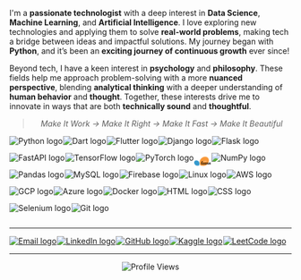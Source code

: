 I'm a **passionate technologist** with a deep interest in **Data Science**, **Machine Learning**, and **Artificial Intelligence**. I love exploring new technologies and applying them to solve **real-world problems**, making tech a bridge between ideas and impactful solutions. My journey began with **Python**, and it’s been an **exciting journey of continuous growth** ever since!
 
Beyond tech, I have a keen interest in **psychology** and **philosophy**. These fields help me approach problem-solving with a more **nuanced perspective**, blending **analytical thinking** with a deeper understanding of **human behavior** and **thought**. Together, these interests drive me to innovate in ways that are both **technically sound** and **thoughtful**.

<div align="center">
  <blockquote><em>Make It Work → Make It Right → Make It Fast → Make It Beautiful</em></blockquote>
</div>

<div align="center" style="display: flex; flex-wrap: wrap;">
  <img src="https://skillicons.dev/icons?i=py" height="30" alt="Python logo" />
  <img width="1" />
  <img src="https://skillicons.dev/icons?i=dart" height="30" alt="Dart logo" />
  <img width="1" />
  <img src="https://skillicons.dev/icons?i=flutter" height="30" alt="Flutter logo" />
  <img width="1" />
  <img src="https://skillicons.dev/icons?i=django" height="30" alt="Django logo" />
  <img width="1" />
  <img src="https://skillicons.dev/icons?i=flask" height="30" alt="Flask logo" />
  <img width="1" />
  <img src="https://skillicons.dev/icons?i=fastapi" height="30" alt="FastAPI logo" />
  <img width="1" />
  <img src="https://skillicons.dev/icons?i=tensorflow" height="30" alt="TensorFlow logo" />
  <img width="1" />
  <img src="https://skillicons.dev/icons?i=pytorch" height="30" alt="PyTorch logo" />
  <img width="1" />
  <img src="https://github.com/devicons/devicon/blob/master/icons/scikitlearn/scikitlearn-original.svg" height="30" alt="Scikit-learn logo" />
  <img width="1" />
  <img src="https://cdn.jsdelivr.net/gh/devicons/devicon/icons/numpy/numpy-original.svg" height="30" alt="NumPy logo" />
  <img width="1" />
  <img src="https://cdn.jsdelivr.net/gh/devicons/devicon/icons/pandas/pandas-original.svg" height="30" alt="Pandas logo" />
  <img width="1" />
  <img src="https://skillicons.dev/icons?i=mysql" height="30" alt="MySQL logo" />
  <img width="1" />
  <img src="https://skillicons.dev/icons?i=firebase" height="30" alt="Firebase logo" />
  <img width="1" />
  <img src="https://skillicons.dev/icons?i=linux" height="30" alt="Linux logo" />
  <img width="1" />
  <img src="https://skillicons.dev/icons?i=aws" height="30" alt="AWS logo" />
  <img width="1" />
  <img src="https://skillicons.dev/icons?i=gcp" height="30" alt="GCP logo" />
  <img width="1" />
  <img src="https://skillicons.dev/icons?i=azure" height="30" alt="Azure logo" />
  <img width="1" />
  <img src="https://skillicons.dev/icons?i=docker" height="30" alt="Docker logo" />
  <img width="1" />
  <img src="https://skillicons.dev/icons?i=html" height="30" alt="HTML logo" />
  <img width="1" />
  <img src="https://skillicons.dev/icons?i=css" height="30" alt="CSS logo" />
  <img width="1" />
  <img src="https://skillicons.dev/icons?i=selenium" height="30" alt="Selenium logo" />
  <img width="1" />
  <img src="https://skillicons.dev/icons?i=git" height="30" alt="Git logo" />
</div>

---

<div align="center" style="display: flex; flex-wrap: wrap;">
  <a href="mailto:choubey.anubhav253@gmail.com">
    <img src="https://skillicons.dev/icons?i=gmail" height="30" alt="Email logo" />
  </a>
  <img width="1" />
  <a href="https://www.linkedin.com/in/anubhav-choubey/">
    <img src="https://skillicons.dev/icons?i=linkedin" height="30" alt="LinkedIn logo" />
  </a>
  <img width="1" />
  <a href="https://github.com/LazyyVenom">
    <img src="https://skillicons.dev/icons?i=github" height="30" alt="GitHub logo" />
  </a>
  <img width="1" />
  <a href="https://www.kaggle.com/choubeyanubhav">
    <img src="https://cdn.jsdelivr.net/gh/devicons/devicon/icons/kaggle/kaggle-original.svg" height="28" alt="Kaggle logo" />
  </a>
  <img width="1" />
  <a href="https://leetcode.com/u/lazyvenom/">
    <img src="https://commons.wikimedia.org/wiki/Special:FilePath/LeetCode_Logo_1.png" height="30" alt="LeetCode logo" />
  </a> 
</div>

---

<div align="center"> <img src="https://komarev.com/ghpvc/?username=LazyyVenom" alt="Profile Views" /> </div>
